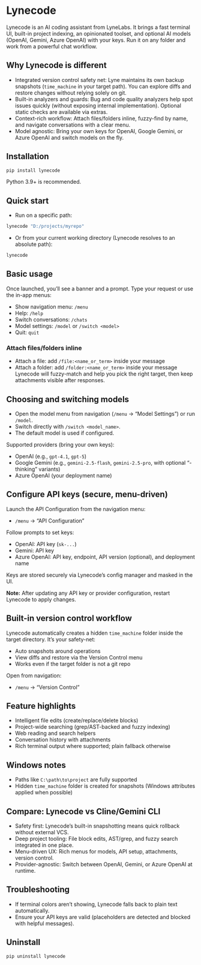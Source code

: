 # Lynecode

Lynecode is an AI coding assistant from LyneLabs. It brings a fast terminal UI, built-in project indexing, an opinionated toolset, and optional AI models (OpenAI, Gemini, Azure OpenAI) with your keys. Run it on any folder and work from a powerful chat workflow.

## Why Lynecode is different
- Integrated version control safety net: Lyne maintains its own backup snapshots (`time_machine` in your target path). You can explore diffs and restore changes without relying solely on git.
- Built-in analyzers and guards: Bug and code quality analyzers help spot issues quickly (without exposing internal implementation). Optional static checks are available via extras.
- Context-rich workflow: Attach files/folders inline, fuzzy-find by name, and navigate conversations with a clear menu.
- Model agnostic: Bring your own keys for OpenAI, Google Gemini, or Azure OpenAI and switch models on the fly.

## Installation
```bash
pip install lynecode
```

Python 3.9+ is recommended.

## Quick start
- Run on a specific path:
```bash
lynecode "D:/projects/myrepo"
```

- Or from your current working directory (Lynecode resolves to an absolute path):
```bash
lynecode
```

## Basic usage
Once launched, you’ll see a banner and a prompt. Type your request or use the in-app menus:
- Show navigation menu: `/menu`
- Help: `/help`
- Switch conversations: `/chats`
- Model settings: `/model` or `/switch <model>`
- Quit: `quit`

### Attach files/folders inline
- Attach a file: add `/file:<name_or_term>` inside your message
- Attach a folder: add `/folder:<name_or_term>` inside your message
Lynecode will fuzzy-match and help you pick the right target, then keep attachments visible after responses.

## Choosing and switching models
- Open the model menu from navigation (`/menu` → “Model Settings”) or run `/model`.
- Switch directly with `/switch <model_name>`.
- The default model is used if configured.

Supported providers (bring your own keys):
- OpenAI (e.g., `gpt-4.1`, `gpt-5`)
- Google Gemini (e.g., `gemini-2.5-flash`, `gemini-2.5-pro`, with optional “-thinking” variants)
- Azure OpenAI (your deployment name)

## Configure API keys (secure, menu-driven)
Launch the API Configuration from the navigation menu:
- `/menu` → “API Configuration”

Follow prompts to set keys:
- OpenAI: API key (`sk-...`)
- Gemini: API key
- Azure OpenAI: API key, endpoint, API version (optional), and deployment name

Keys are stored securely via Lynecode’s config manager and masked in the UI.

**Note:** After updating any API key or provider configuration, restart Lynecode to apply changes.

## Built-in version control workflow
Lynecode automatically creates a hidden `time_machine` folder inside the target directory. It’s your safety-net:
- Auto snapshots around operations
- View diffs and restore via the Version Control menu
- Works even if the target folder is not a git repo

Open from navigation:
- `/menu` → “Version Control”

## Feature highlights
- Intelligent file edits (create/replace/delete blocks)
- Project-wide searching (grep/AST-backed and fuzzy indexing)
- Web reading and search helpers
- Conversation history with attachments
- Rich terminal output where supported; plain fallback otherwise

## Windows notes
- Paths like `C:\path\to\project` are fully supported
- Hidden `time_machine` folder is created for snapshots (Windows attributes applied when possible)

## Compare: Lynecode vs Cline/Gemini CLI
- Safety first: Lynecode’s built-in snapshotting means quick rollback without external VCS.
- Deep project tooling: File block edits, AST/grep, and fuzzy search integrated in one place.
- Menu-driven UX: Rich menus for models, API setup, attachments, version control.
- Provider-agnostic: Switch between OpenAI, Gemini, or Azure OpenAI at runtime.

## Troubleshooting
- If terminal colors aren’t showing, Lynecode falls back to plain text automatically.
- Ensure your API keys are valid (placeholders are detected and blocked with helpful messages).

## Uninstall
```bash
pip uninstall lynecode
```